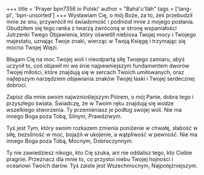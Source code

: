 +++
title = 'Prayer bpn7356 in Polski'
author = "Bahá'u'lláh"
tags = ['lang-pl', 'bpn-unsorted']
+++
Wysławiam Cię, o mój Boże, za to, żeś przebudził mnie ze snu, przywrócił mi świadomość i podniósł mnie z mojego posłania. Obudziłem się tego ranka z twarzą zwróconą w stronę wspaniałości Jutrzenki Twego Objawienia, który oświetlił niebiosa Twojej mocy i Twojego majestatu, uznając Twoje znaki, wierząc w Twoją Księgę i trzymając się mocno Twojej Więzi. 
   
Błagam Cię na moc Twojej woli i nieodpartą siłę Twojego zamiaru, abyś uczynił to, coś objawił mi we śnie najpewniejszym fundamentem dworów Twojej miłości, które znajdują się w sercach Twoich umiłowanych, oraz najlepszym narzędziem objawiania znaków Twojej łaski i Twojej serdecznej dobroci.
   
Zapisz dla mnie swoim najwznioślejszym Piórem, o mój Panie, dobra tego i przyszłego świata. Świadczę, że w Twoim ręku znajdują się wodze wszelkiego stworzenia. Ty przemieniasz je podług swojej woli. Nie ma innego Boga poza Tobą, Silnym, Prawdziwym.
   
Tyś jest Tym, który swoim rozkazem zmienia poniżenie w chwałę, słabość w siłę, bezsilność w moc, bojaźń w ukojenie, a wątpliwość w pewność. Nie ma innego Boga poza Tobą, Mocnym, Dobroczynnym.
   
Ty nie zawiedziesz nikogo, kto Cię szuka, ani nie oddalisz tego, kto Ciebie pragnie. Przeznacz dla mnie to, co przystoi niebu Twojej hojności i oceanowi Twoich darów. Tyś zaiste jest Wszechmocnym, Najpotężniejszym.
